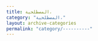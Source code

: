 ```yaml
---
title: المصطلحية،
category: "المصطلحية،"
layout: archive-categories
permalink: "category/----------"
---
```

